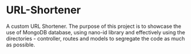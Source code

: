 # URL-Shortener

A custom URL Shortener.
The purpose of this project is to showcase the use of MongoDB database, using nano-id library and effectively using the directories - controller, routes and models to segregate the code as much as possible.
 
